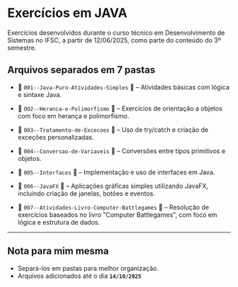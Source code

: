 # Exercícios em JAVA

Exercícios desenvolvidos durante o curso técnico em Desenvolvimento de Sistemas no IFSC, a partir de 12/06/2025, como parte do conteúdo do 3º semestre.

## Arquivos separados em 7 pastas
 * 📁 `001--Java-Puro-Atividades-Simples`
 📝 – Atividades básicas com lógica e sintaxe Java.

 * 📁 `OO2--Heranca-e-Polimorfismo`
📝 – Exercícios de orientação a objetos com foco em herança e polimorfismo.

 * 📁 `003--Tratamento-de-Excecoes`
 📝 – Uso de try/catch e criação de exceções personalizadas.

 * 📁 `004--Conversao-de-Variaveis`
 📝 – Conversões entre tipos primitivos e objetos.

 * 📁 `005--Interfaces`
 📝 – Implementação e uso de interfaces em Java.

 * 📁 `006--JavaFX`
 📝 – Aplicações gráficas simples utilizando JavaFX, incluindo criação de janelas, botões e eventos.

 * 📁 `007--Atividades-Livro-Computer-Battlegames`
 📝 –  Resolução de exercícios baseados no livro "Computer Battlegames", com foco em lógica e estrutura de dados.

---
 ## Nota para mim mesma
* Separá-los em pastas para melhor organização.
* Arquivos adicionados até o dia **`14/10/2025`**
